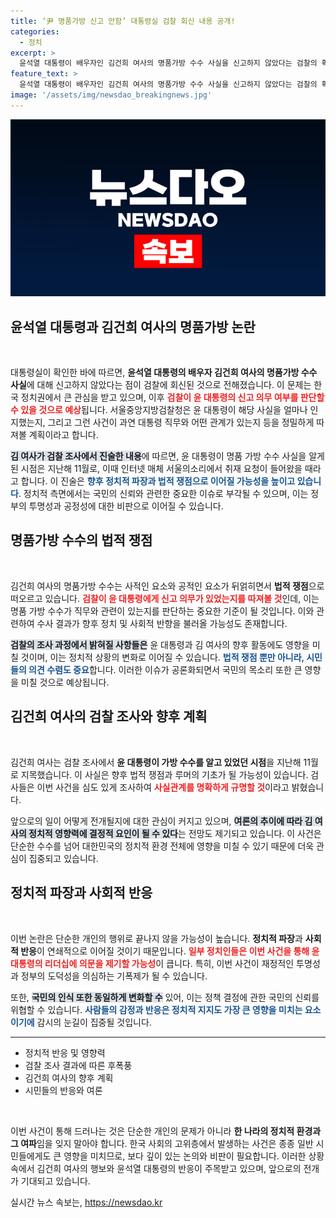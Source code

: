 ```yaml
---
title: ‘尹 명품가방 신고 안함’ 대통령실 검찰 회신 내용 공개!
categories:
  - 정치
excerpt: >
  윤석열 대통령이 배우자인 김건희 여사의 명품가방 수수 사실을 신고하지 않았다는 검찰의 확인이 나왔습니다. 이 사건이 대통령 직무와 어떤 연관이 있을지, 검찰의 조사가 주목받고 있습니다. 클릭해 자세한 내용을 확인하세요!
feature_text: >
  윤석열 대통령이 배우자인 김건희 여사의 명품가방 수수 사실을 신고하지 않았다는 검찰의 확인이 나왔습니다. 이 사건이 대통령 직무와 어떤 연관이 있을지, 검찰의 조사가 주목받고 있습니다. 클릭해 자세한 내용을 확인하세요!
image: '/assets/img/newsdao_breakingnews.jpg'
---
```


<p><img src="/assets/img/newsdao_breakingnews.jpg" alt="bookingtag 속보" /></p>

<h2 data-ke-size="size26">윤석열 대통령과 김건희 여사의 명품가방 논란</h2>

<p data-ke-size="size16">&nbsp;</p>

<p>대통령실이 확인한 바에 따르면, <b>윤석열 대통령의 배우자 김건희 여사의 명품가방 수수 사실</b>에 대해 신고하지 않았다는 점이 검찰에 회신된 것으로 전해졌습니다. 이 문제는 한국 정치권에서 큰 관심을 받고 있으며, 이후 <b><span style="color: #ee2323;">검찰이 윤 대통령의 신고 의무 여부를 판단할 수 있을 것으로 예상</span></b>됩니다. 서울중앙지방검찰청은 윤 대통령이 해당 사실을 얼마나 인지했는지, 그리고 그런 사건이 과연 대통령 직무와 어떤 관계가 있는지 등을 정밀하게 따져볼 계획이라고 합니다.</p>

<p><b><span style="background-color: #21538527;">김 여사가 검찰 조사에서 진술한 내용</span></b>에 따르면, 윤 대통령이 명품 가방 수수 사실을 알게 된 시점은 지난해 11월로, 이때 인터넷 매체 서울의소리에서 취재 요청이 들어왔을 때라고 합니다. 이 진술은 <b><span style="color: #1a5490;">향후 정치적 파장과 법적 쟁점으로 이어질 가능성을 높이고 있습니다</span></b>. 정치적 측면에서는 국민의 신뢰와 관련한 중요한 이슈로 부각될 수 있으며, 이는 정부의 투명성과 공정성에 대한 비판으로 이어질 수 있습니다.</p>

<h2 data-ke-size="size26">명품가방 수수의 법적 쟁점</h2>

<p data-ke-size="size16">&nbsp;</p>

<p>김건희 여사의 명품가방 수수는 사적인 요소와 공적인 요소가 뒤얽히면서 <b>법적 쟁점</b>으로 떠오르고 있습니다. <b><span style="color: #ee2323;">검찰이 윤 대통령에게 신고 의무가 있었는지를 따져볼 것</span></b>인데, 이는 명품 가방 수수가 직무와 관련이 있는지를 판단하는 중요한 기준이 될 것입니다. 이와 관련하여 수사 결과가 향후 정치 및 사회적 반향을 불러올 가능성도 존재합니다.</p>

<p><b><span style="background-color: #21538527;">검찰의 조사 과정에서 밝혀질 사항들은</span></b> 윤 대통령과 김 여사의 향후 활동에도 영향을 미칠 것이며, 이는 정치적 상황의 변화로 이어질 수 있습니다. <b><span style="color: #1a5490;">법적 쟁점 뿐만 아니라, 시민들의 의견 수렴도 중요</span></b>합니다. 이러한 이슈가 공론화되면서 국민의 목소리 또한 큰 영향을 미칠 것으로 예상됩니다.</p>

<h2 data-ke-size="size26">김건희 여사의 검찰 조사와 향후 계획</h2>

<p data-ke-size="size16">&nbsp;</p>

<p>김건희 여사는 검찰 조사에서 <b>윤 대통령이 가방 수수를 알고 있었던 시점</b>을 지난해 11월로 지목했습니다. 이 사실은 향후 법적 쟁점과 루머의 기초가 될 가능성이 있습니다. 검사들은 이번 사건을 심도 있게 조사하여 <b><span style="color: #ee2323;">사실관계를 명확하게 규명할 것</span></b>이라고 밝혔습니다.</p>

<p>앞으로의 일이 어떻게 전개될지에 대한 관심이 커지고 있으며, <b><span style="background-color: #21538527;">여론의 추이에 따라 김 여사의 정치적 영향력에 결정적 요인이 될 수 있다</span></b>는 전망도 제기되고 있습니다. 이 사건은 단순한 수수를 넘어 대한민국의 정치적 환경 전체에 영향을 미칠 수 있기 때문에 더욱 관심이 집중되고 있습니다.</p>

<h2 data-ke-size="size26">정치적 파장과 사회적 반응</h2>

<p data-ke-size="size16">&nbsp;</p>

<p>이번 논란은 단순한 개인의 행위로 끝나지 않을 가능성이 높습니다. <b>정치적 파장</b>과 <b>사회적 반응</b>이 연쇄적으로 이어질 것이기 때문입니다. <b><span style="color: #ee2323;">일부 정치인들은 이번 사건을 통해 윤 대통령의 리더십에 의문을 제기할 가능성</span></b>이 큽니다. 특히, 이번 사건이 재정적인 투명성과 정부의 도덕성을 의심하는 기폭제가 될 수 있습니다.</p>

<p>또한, <b><span style="background-color: #21538527;">국민의 인식 또한 동일하게 변화할 수</span></b> 있어, 이는 정책 결정에 관한 국민의 신뢰를 위협할 수 있습니다. <b><span style="color: #1a5490;">사람들의 감정과 반응은 정치적 지지도 가장 큰 영향을 미치는 요소이기에</span></b> 감시의 눈길이 집중될 것입니다.</p>

<hr>

<ul>
<li>정치적 반응 및 영향력</li>
<li>검찰 조사 결과에 따른 후폭풍</li>
<li>김건희 여사의 향후 계획</li>
<li>시민들의 반응와 여론</li>
</ul>

<p data-ke-size="size16">&nbsp;</p>

<p>이번 사건이 통해 드러나는 것은 단순한 개인의 문제가 아니라 <b>한 나라의 정치적 환경과 그 여파</b>임을 잊지 말아야 합니다. 한국 사회의 고위층에서 발생하는 사건은 종종 일반 시민들에게도 큰 영향을 미치므로, 보다 깊이 있는 논의와 비판이 필요합니다. 이러한 상황 속에서 김건희 여사의 행보와 윤석열 대통령의 반응이 주목받고 있으며, 앞으로의 전개가 기대되고 있습니다.</p>
실시간 뉴스 속보는, <a href="https://newsdao.kr" rel="dofollow">https://newsdao.kr</a>


